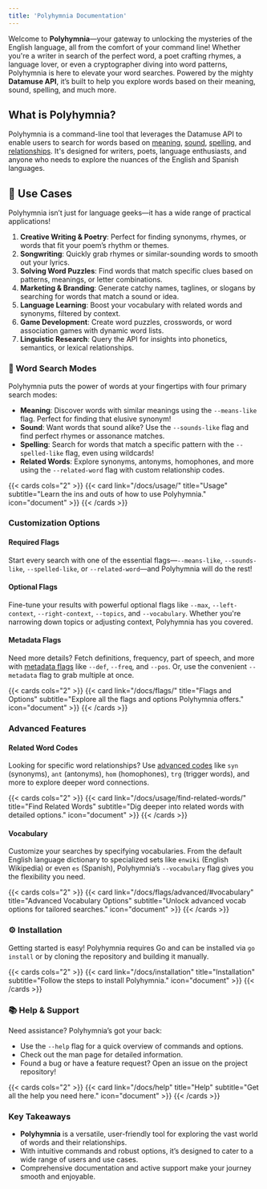 ```yaml
---
title: 'Polyhymnia Documentation'
---
```

Welcome to **Polyhymnia**—your gateway to unlocking the mysteries of the
English language, all from the comfort of your command line! Whether
you're a writer in search of the perfect word, a poet crafting rhymes, a
language lover, or even a cryptographer diving into word patterns,
Polyhymnia is here to elevate your word searches. Powered by the mighty
**Datamuse API**, it’s built to help you explore words based on their
meaning, sound, spelling, and much more.

## What is Polyhymnia?

Polyhymnia is a command-line tool that leverages the Datamuse API to
enable users to search for words based on [meaning](/docs/usage/find-words-by-meaning/), [sound](/docs/usage/find-words-by-sound/), [spelling](/docs/usage/find-words-by-spelling/), and [relationships](/docs/usage/find-related-words/). It's designed for writers, poets, language enthusiasts, and anyone who needs to explore the nuances of the English and Spanish languages.

## 🎯 Use Cases

Polyhymnia isn’t just for language geeks—it has a wide range of practical applications!

1. **Creative Writing & Poetry**: Perfect for finding synonyms, rhymes, or words that fit your poem’s rhythm or themes.
2. **Songwriting**: Quickly grab rhymes or similar-sounding words to smooth out your lyrics.
3. **Solving Word Puzzles**: Find words that match specific clues based on patterns, meanings, or letter combinations.
4. **Marketing & Branding**: Generate catchy names, taglines, or slogans by searching for words that match a sound or idea.
5. **Language Learning**: Boost your vocabulary with related words and synonyms, filtered by context.
6. **Game Development**: Create word puzzles, crosswords, or word association games with dynamic word lists.
7. **Linguistic Research**: Query the API for insights into phonetics, semantics, or lexical relationships.

### 🚀 Word Search Modes

Polyhymnia puts the power of words at your fingertips with four primary search modes:

* **Meaning**: Discover words with similar meanings using the `--means-like` flag. Perfect for finding that elusive synonym!
* **Sound**: Want words that sound alike? Use the `--sounds-like` flag and find perfect rhymes or assonance matches.
* **Spelling**: Search for words that match a specific pattern with the `--spelled-like` flag, even using wildcards!
* **Related Words**: Explore synonyms, antonyms, homophones, and more using the `--related-word` flag with custom relationship codes.

{{< cards cols="2" >}}
  {{< card link="/docs/usage/"
        title="Usage"
        subtitle="Learn the ins and outs of how to use Polyhymnia."
        icon="document" >}}
{{< /cards >}}

### Customization Options

#### Required Flags

Start every search with one of the essential flags—`--means-like`, `--sounds-like`, `--spelled-like`, or `--related-word`—and Polyhymnia will do the rest!

#### Optional Flags

Fine-tune your results with powerful optional flags like `--max`, `--left-context`, `--right-context`, `--topics`, and `--vocabulary`. Whether you're narrowing down topics or adjusting context, Polyhymnia has you covered.

#### Metadata Flags

Need more details? Fetch definitions, frequency, part of speech, and more with [metadata flags](/docs/flags/) like `--def`, `--freq`, and `--pos`. Or, use the convenient `--metadata` flag to grab multiple at once.

{{< cards cols="2" >}}
  {{< card link="/docs/flags/"
        title="Flags and Options"
        subtitle="Explore all the flags and options Polyhymnia offers."
        icon="document" >}}
{{< /cards >}}

### Advanced Features

#### Related Word Codes

Looking for specific word relationships? Use [advanced codes](/docs/usage/find-related-words/) like `syn` (synonyms), `ant` (antonyms), `hom` (homophones), `trg` (trigger words), and more to explore deeper word connections.

{{< cards cols="2" >}}
  {{< card link="/docs/usage/find-related-words/"
        title="Find Related Words"
        subtitle="Dig deeper into related words with detailed options."
        icon="document" >}}
{{< /cards >}}

#### Vocabulary

Customize your searches by specifying vocabularies. From the default English language dictionary to specialized sets like `enwiki` (English Wikipedia) or even `es` (Spanish), Polyhymnia’s `--vocabulary` flag gives you the flexibility you need.

{{< cards cols="2" >}}
  {{< card link="/docs/flags/advanced/#vocabulary"
        title="Advanced Vocabulary Options"
        subtitle="Unlock advanced vocab options for tailored searches."
        icon="document" >}}
{{< /cards >}}

### ⚙️ Installation

Getting started is easy! Polyhymnia requires Go and can be installed via `go install` or by cloning the repository and building it manually.

{{< cards cols="2" >}}
  {{< card link="/docs/installation"
        title="Installation"
        subtitle="Follow the steps to install Polyhymnia."
        icon="document" >}}
{{< /cards >}}

### 📚 Help & Support

Need assistance? Polyhymnia’s got your back:

* Use the `--help` flag for a quick overview of commands and options.
* Check out the man page for detailed information.
* Found a bug or have a feature request? Open an issue on the project repository!

{{< cards cols="2" >}}
  {{< card link="/docs/help"
        title="Help"
        subtitle="Get all the help you need here."
        icon="document" >}}
{{< /cards >}}

### Key Takeaways

* **Polyhymnia** is a versatile, user-friendly tool for exploring the vast world of words and their relationships.
* With intuitive commands and robust options, it’s designed to cater to a wide range of users and use cases.
* Comprehensive documentation and active support make your journey smooth and enjoyable.
